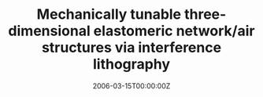 ---
title: "Mechanically tunable three-dimensional elastomeric network/air structures via interference lithography"
authors:
- Jang, J.-H.
- Ullal, C.K.
- Gorishnyy, T
- Tsukruk V.V.
- Thomas E.L.

#author_notes:
date: "2006-03-15T00:00:00Z"
doi: "10.1021/nl052577q"

# Publication type.
# Legend: 0 = Uncategorized; 1 = Conference paper; 2 = Journal article;
# 3 = Preprint / Working Paper; 4 = Report; 5 = Book; 6 = Book section;
# 7 = Thesis; 8 = Patent
publication_types: ["2"]

# Publication name and optional abbreviated publication name.
publication: "*Nano Letters*, **6**, 740-743"

---